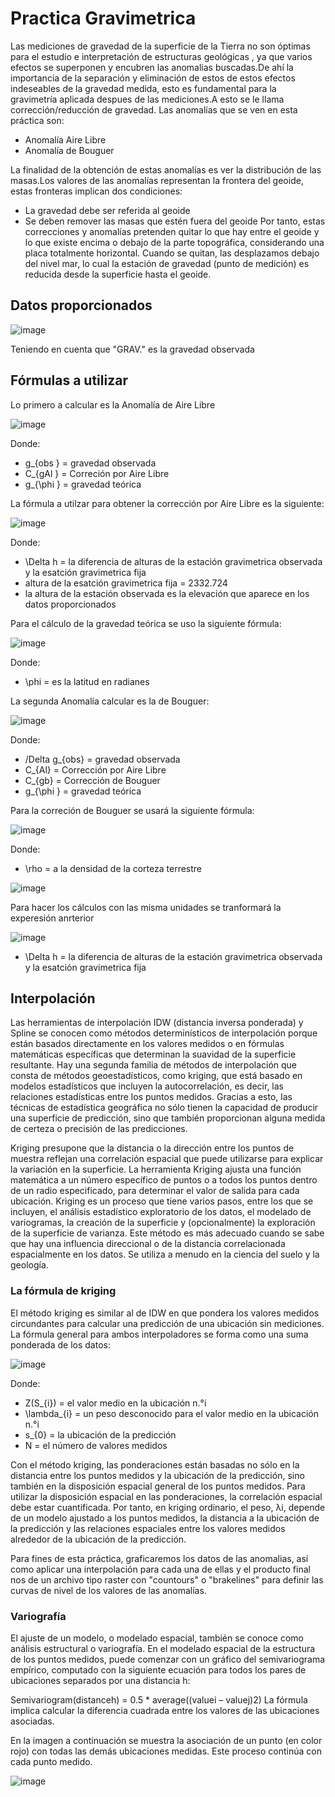 # Practica Gravimetrica

Las mediciones de gravedad de la superficie de la Tierra no son óptimas para el estudio e interpretación de estructuras geológicas , ya que varios efectos se superponen y encubren las anomalias buscadas.De ahí la importancia de la separación y eliminación de estos de estos efectos indeseables de la gravedad medida, esto es fundamental para la gravimetría aplicada despues de las mediciones.A esto se le llama corrección/reducción de gravedad.
Las anomalías que se ven en esta práctica son:
- Anomalía Aire Libre
- Anomalía de Bouguer

La finalidad de la obtención de estas anomalías es ver la distribución de las masas.Los valores de las anomalías representan la frontera del geoide, estas fronteras implican dos
condiciones:
- La gravedad debe ser referida al geoide
-  Se deben remover las masas que estén fuera del geoide
Por tanto, estas correcciones y anomalías pretenden quitar lo que hay entre el geoide y lo que existe
encima o debajo de la parte topográfica, considerando una placa totalmente horizontal.
Cuando se quitan, las desplazamos debajo del nivel mar, lo cual la estación de gravedad (punto de
medición) es reducida desde la superficie hasta el geoide.

## Datos proporcionados

![image](https://user-images.githubusercontent.com/99137141/190489676-96e398df-dd4e-4ef2-98e8-c8e06a832637.png)

Teniendo en cuenta que "GRAV." es la gravedad observada 

## Fórmulas a utilizar 
 
 Lo primero a calcular es la Anomalía de Aire Libre
 
 ![image](https://user-images.githubusercontent.com/99137141/190489372-012a8d02-96a2-4a65-b166-1ebf3f5a14f6.png)

Donde:

- g_{obs } = gravedad observada 
- C_{gAl } = Correción por Aire Libre
- g_{\phi } = gravedad teórica

La fórmula a utilzar para obtener la corrección por Aire Libre es la siguiente:

![image](https://user-images.githubusercontent.com/99137141/190494905-360ec9e7-233f-42df-afac-3e278aae99fc.png)

Donde:
- \Delta h = la diferencia de alturas de la estación gravimetrica observada y la esatción gravimetrica fija
- altura de la esatción gravimetrica fija = 2332.724
- la altura de la estación observada es la elevación que aparece en los datos proporcionados

Para el cálculo de la gravedad teórica se uso la siguiente fórmula:

![image](https://user-images.githubusercontent.com/99137141/190496422-fdd1bd49-aeab-41ce-a3b8-e922953254f6.png)

Donde:
- \phi = es la latitud en radianes

La segunda Anomalía calcular es la de Bouguer:

![image](https://user-images.githubusercontent.com/99137141/190499680-ac0ce6ce-f7e8-4fc8-b6d7-2c28ab6875f6.png)

Donde:
- /Delta g_{obs} = gravedad observada
- C_{Al} = Corrección por Aire Libre
- C_{gb} = Corrección de Bouguer
- g_{\phi } = gravedad teórica

Para la correción de Bouguer se usará la siguiente fórmula:

![image](https://user-images.githubusercontent.com/99137141/190500821-67beb354-7057-4c80-b2f4-a07b4a29f784.png)

Donde:
- \rho = a la densidad de la corteza terrestre 

![image](https://user-images.githubusercontent.com/99137141/190501037-a0f9d05d-b407-4c66-a92e-f13296cc85e5.png)

Para hacer los cálculos con las misma unidades se tranformará la experesión anrterior

![image](https://user-images.githubusercontent.com/99137141/190501322-fa30592b-28bf-419c-a157-708947f18c79.png)

- \Delta h = la diferencia de alturas de la estación gravimetrica observada y la esatción gravimetrica fija
## Interpolación 


Las herramientas de interpolación IDW (distancia inversa ponderada) y Spline se conocen como métodos determinísticos de interpolación porque están basados directamente en los valores medidos o en fórmulas matemáticas específicas que determinan la suavidad de la superficie resultante. Hay una segunda familia de métodos de interpolación que consta de métodos geoestadísticos, como kriging, que está basado en modelos estadísticos que incluyen la autocorrelación, es decir, las relaciones estadísticas entre los puntos medidos. Gracias a esto, las técnicas de estadística geográfica no sólo tienen la capacidad de producir una superficie de predicción, sino que también proporcionan alguna medida de certeza o precisión de las predicciones.

Kriging presupone que la distancia o la dirección entre los puntos de muestra reflejan una correlación espacial que puede utilizarse para explicar la variación en la superficie. La herramienta Kriging ajusta una función matemática a un número específico de puntos o a todos los puntos dentro de un radio especificado, para determinar el valor de salida para cada ubicación. Kriging es un proceso que tiene varios pasos, entre los que se incluyen, el análisis estadístico exploratorio de los datos, el modelado de variogramas, la creación de la superficie y (opcionalmente) la exploración de la superficie de varianza. Este método es más adecuado cuando se sabe que hay una influencia direccional o de la distancia correlacionada espacialmente en los datos. Se utiliza a menudo en la ciencia del suelo y la geología.

### La fórmula de kriging

El método kriging es similar al de IDW en que pondera los valores medidos circundantes para calcular una predicción de una ubicación sin mediciones. La fórmula general para ambos interpoladores se forma como una suma ponderada de los datos:

![image](https://user-images.githubusercontent.com/99137141/195413670-829afec3-ca3f-4a93-af05-c5ec58575b07.png)

Donde: 
- Z(S_{i}) = el valor medio en la ubicación n.°i
- \lambda_{i} = un peso desconocido para el valor medio en la ubicación n.°i
- s_{0} = la ubicación de la predicción 
- N = el número de valores medidos

Con el método kriging, las ponderaciones están basadas no sólo en la distancia entre los puntos medidos y la ubicación de la predicción, sino también en la disposición espacial general de los puntos medidos. Para utilizar la disposición espacial en las ponderaciones, la correlación espacial debe estar cuantificada. Por tanto, en kriging ordinario, el peso, λi, depende de un modelo ajustado a los puntos medidos, la distancia a la ubicación de la predicción y las relaciones espaciales entre los valores medidos alrededor de la ubicación de la predicción.

Para fines de esta práctica, graficaremos los datos de las anomalias, así como aplicar una interpolación para cada una de ellas y el producto final nos de un archivo tipo raster con "countours" o "brakelines" para definir las curvas de nivel de los valores de las anomalías.

### Variografía

El ajuste de un modelo, o modelado espacial, también se conoce como análisis estructural o variografía. En el modelado espacial de la estructura de los puntos medidos, puede comenzar con un gráfico del semivariograma empírico, computado con la siguiente ecuación para todos los pares de ubicaciones separados por una distancia h:

Semivariogram(distanceh) = 0.5 * average((valuei – valuej)2)
La fórmula implica calcular la diferencia cuadrada entre los valores de las ubicaciones asociadas.

En la imagen a continuación se muestra la asociación de un punto (en color rojo) con todas las demás ubicaciones medidas. Este proceso continúa con cada punto medido.

![image](https://user-images.githubusercontent.com/99137141/195416770-42d01b96-c3c8-42f9-ac26-9dd9cb0caed6.png)

